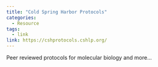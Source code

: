 ```yaml
---
title: "Cold Spring Harbor Protocols"
categories:
  - Resource
tags:
  - link
link: https://cshprotocols.cshlp.org/
---
```


Peer reviewed protocols for molecular biology and more...

